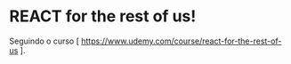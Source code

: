 # REACT for the rest of us!

Seguindo o curso [ https://www.udemy.com/course/react-for-the-rest-of-us ].
